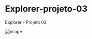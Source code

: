 # Explorer-projeto-03
Explorer - Projeto 03

![image](https://github.com/beammm218/Explorer-projeto-03/assets/67021026/36f89014-5583-48d5-825e-f64dcf1bba28)

